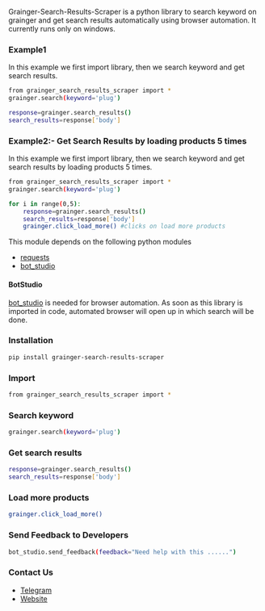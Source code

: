 Grainger-Search-Results-Scraper is a python library to search keyword on grainger and get search results automatically using browser automation. 
It currently runs only on windows.

### Example1
In this example we first import library, then we search keyword and get search results.
```sh
from grainger_search_results_scraper import *
grainger.search(keyword='plug')

response=grainger.search_results()
search_results=response['body']

```

### Example2:- Get Search Results by loading products 5 times
In this example we first import library, then we search keyword and get search results by loading products 5 times.
```sh
from grainger_search_results_scraper import *
grainger.search(keyword='plug')

for i in range(0,5):
	response=grainger.search_results()
	search_results=response['body']
	grainger.click_load_more() #clicks on load more products
```

This module depends on the following python modules
* [requests](https://pypi.org/project/requests/)
* [bot_studio](https://pypi.org/project/bot_studio/)

#### BotStudio
[bot_studio](https://pypi.org/project/bot_studio/) is needed for browser automation. As soon as this library is imported in code, automated browser will open up in which search will be done.


### Installation

```sh
pip install grainger-search-results-scraper
```

### Import
```sh
from grainger_search_results_scraper import *
```

### Search keyword
```sh
grainger.search(keyword='plug')
```

### Get search results
```sh
response=grainger.search_results()
search_results=response['body']
```

### Load more products
```sh
grainger.click_load_more()
```

### Send Feedback to Developers
```sh
bot_studio.send_feedback(feedback="Need help with this ......")
```

### Contact Us
* [Telegram](https://t.me/datakund)
* [Website](https://datakund.com)

